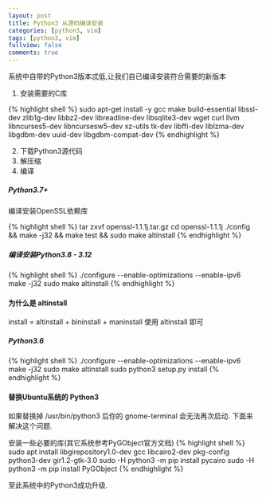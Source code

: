```yaml
---
layout: post
title: Python3 从源码编译安装
categories: [python3, vim]
tags: [python3, vim]
fullview: false
comments: true
---
```


系统中自带的Python3版本忒低,让我们自已编译安装符合需要的新版本

1. 安装需要的C库

{% highlight shell %}
sudo apt-get install -y gcc make build-essential libssl-dev zlib1g-dev libbz2-dev libreadline-dev libsqlite3-dev wget curl llvm libncurses5-dev libncursesw5-dev xz-utils tk-dev libffi-dev liblzma-dev libgdbm-dev uuid-dev libgdbm-compat-dev
{% endhighlight %}

2. 下载Python3源代码
3. 解压缩
4. 编译

##### Python3.7+
编译安装OpenSSL依赖库

{% highlight shell %}
tar zxvf openssl-1.1.1j.tar.gz
cd openssl-1.1.1j
./config && make -j32 && make test && sudo make altinstall
{% endhighlight %}

##### 编译安装Python3.8 - 3.12
{% highlight shell %}
./configure --enable-optimizations --enable-ipv6
make -j32
sudo make altinstall
{% endhighlight %}

#### 为什么是 altinstall

install = altinstall + bininstall + maninstall
使用 altinstall 即可

##### Python3.6
{% highlight shell %}
./configure --enable-optimizations --enable-ipv6
make -j32
sudo make altinstall
sudo python3 setup.py install
{% endhighlight %}


#### 替换Ubuntu系统的 Python3

如果替换掉 /usr/bin/python3 后你的 gnome-terminal 会无法再次启动. 下面来解决这个问题.

安装一些必要的库(其它系统参考PyGObject官方文档)
{% highlight shell %}
sudo apt install libgirepository1.0-dev gcc libcairo2-dev pkg-config python3-dev gir1.2-gtk-3.0
sudo -H python3 -m pip install pycairo
sudo -H python3 -m pip install PyGObject
{% endhighlight %}

至此系统中的Python3成功升级.
